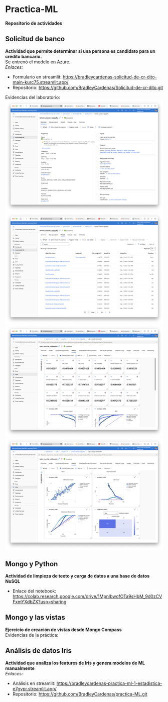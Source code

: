 # Practica-ML
**Repositorio de actividades**

## Solicitud de banco
**Actividad que permite determinar si una persona es candidato para un crédito bancario.**  
Se entrenó el modelo en Azure.  
*Enlaces:*
- Formulario en streamlit: https://bradleycardenas-solicitud-de-cr-dito-main-kurc75.streamlit.app/
- Repositorio: https://github.com/BradleyCardenas/Solicitud-de-cr-dito.git

Evidencias del laboratorio:
![Overview](https://github.com/BradleyCardenas/practica-ML/blob/main/Evidencias/banco_overview.png)
![Models](https://github.com/BradleyCardenas/practica-ML/blob/main/Evidencias/banco_models.png)
![Metrics1](https://github.com/BradleyCardenas/practica-ML/blob/main/Evidencias/banco_metrics1.png)
![Metrics2](https://github.com/BradleyCardenas/practica-ML/blob/main/Evidencias/banco_metrics2.png)

## Mongo y Python
**Actividad de limpieza de texto y carga de datos a una base de datos NoSQL**  
- Enlace del notebook: https://colab.research.google.com/drive/1MpnlbwofOTa9sHbM_9d0zCVFxmYXdbZX?usp=sharing

## Mongo y las vistas
**Ejercicio de creación de vistas desde Mongo Compass**  
Evidencias de la práctica: 

## Análisis de datos Iris
**Actividad que analiza los features de Iris y genera modelos de ML manualmente**  
*Enlaces:*
- Análisis en streamlit: https://bradleycardenas-practica-ml-1-estadistica-e7gvpr.streamlit.app/
- Repositorio: https://github.com/BradleyCardenas/practica-ML.git
